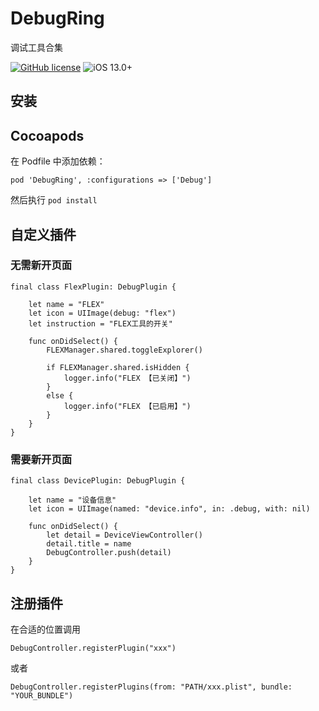 # DebugRing
调试工具合集

[![GitHub license](https://img.shields.io/badge/license-MIT-lightgrey.svg)](https://raw.githubusercontent.com/BaldStudio/DebugRing/master/LICENSE)
![iOS 13.0+](https://img.shields.io/badge/iOS-13.0%2B-blue.svg)

## 安装

## Cocoapods

在 Podfile 中添加依赖：
```
pod 'DebugRing', :configurations => ['Debug']
```
然后执行 `pod install`

## 自定义插件

### 无需新开页面
```
final class FlexPlugin: DebugPlugin {
    
    let name = "FLEX"
    let icon = UIImage(debug: "flex")
    let instruction = "FLEX工具的开关"
    
    func onDidSelect() {
        FLEXManager.shared.toggleExplorer()
        
        if FLEXManager.shared.isHidden {
            logger.info("FLEX 【已关闭】")
        }
        else {
            logger.info("FLEX 【已启用】")
        }
    }
}
```

### 需要新开页面

```
final class DevicePlugin: DebugPlugin {
    
    let name = "设备信息"
    let icon = UIImage(named: "device.info", in: .debug, with: nil)

    func onDidSelect() {
        let detail = DeviceViewController()
        detail.title = name
        DebugController.push(detail)        
    }
}
```

## 注册插件
在合适的位置调用
```
DebugController.registerPlugin("xxx")
```
或者
```
DebugController.registerPlugins(from: "PATH/xxx.plist", bundle: "YOUR_BUNDLE")
```